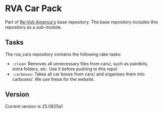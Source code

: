 RVA Car Pack
===
Part of [Re-Volt America's](https://github.com/Re-Volt-America/rva_pack) base repository.
The base repository includes this repository as a sub-module.

## Tasks
The rva_cars repository contains the following rake tasks:
  - `:clean`: Removes all unnecessary files from cars/, such as paintkits, extra folders, etc. Use it before pushing to this repo!
  - `:carboxes`: Takes all car boxes from cars/ and organises them into carboxes/. We use these for the website.

## Version
Current version is 25.0825a1

